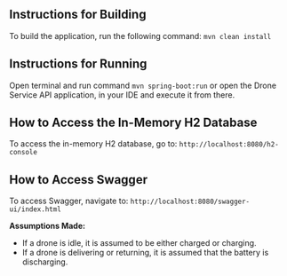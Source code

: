 ## Instructions for Building
To build the application, run the following command: `mvn clean install`

## Instructions for Running
Open terminal and run command `mvn spring-boot:run` or open the Drone Service API application, in your IDE and execute it from there.

## How to Access the In-Memory H2 Database
To access the in-memory H2 database, go to: `http://localhost:8080/h2-console`

## How to Access Swagger
To access Swagger, navigate to: `http://localhost:8080/swagger-ui/index.html`

**Assumptions Made:**

- If a drone is idle, it is assumed to be either charged or charging.
- If a drone is delivering or returning, it is assumed that the battery is discharging.


